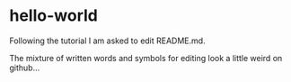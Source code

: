 # hello-world
Following the tutorial I am asked to edit README.md.

The mixture of written words and symbols for editing look a little weird on github...
